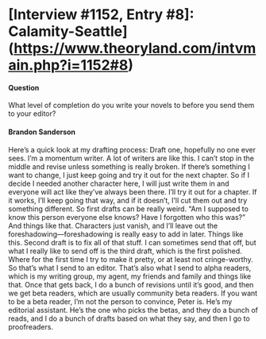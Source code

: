 # [Interview #1152, Entry #8]: Calamity-Seattle](https://www.theoryland.com/intvmain.php?i=1152#8)

#### Question

What level of completion do you write your novels to before you send them to your editor?

#### Brandon Sanderson

Here’s a quick look at my drafting process:
Draft one, hopefully no one ever sees. I’m a momentum writer. A lot of writers are like this. I can’t stop in the middle and revise unless something is really broken. If there’s something I want to change, I just keep going and try it out for the next chapter. So if I decide I needed another character here, I will just write them in and everyone will act like they’ve always been there. I’ll try it out for a chapter. If it works, I’ll keep going that way, and if it doesn’t, I’ll cut them out and try something different. So first drafts can be really weird. “Am I supposed to know this person everyone else knows? Have I forgotten who this was?” And things like that. Characters just vanish, and I’ll leave out the foreshadowing—foreshadowing is really easy to add in later. Things like this.
Second draft is to fix all of that stuff. I can sometimes send that off, but what I really like to send off is the third draft, which is the first polished. Where for the first time I try to make it pretty, or at least not cringe-worthy. So that’s what I send to an editor. That’s also what I send to alpha readers, which is my writing group, my agent, my friends and family and things like that.
Once that gets back, I do a bunch of revisions until it’s good, and then we get beta readers, which are usually community beta readers. If you want to be a beta reader, I’m not the person to convince, Peter is. He’s my editorial assistant. He’s the one who picks the betas, and they do a bunch of reads, and I do a bunch of drafts based on what they say, and then I go to proofreaders.

